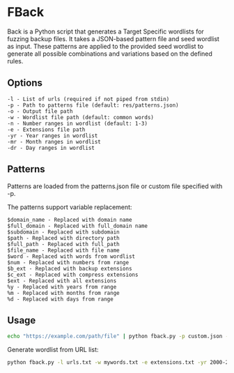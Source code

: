 # FBack

Back is a Python script that generates a Target Specific wordlists for fuzzing backup files. It takes a JSON-based pattern file and seed wordlist as input. These patterns are applied to the provided seed wordlist to generate all possible combinations and variations based on the defined rules.

## Options

    -l - List of urls (required if not piped from stdin)
    -p - Path to patterns file (default: res/patterns.json)
    -o - Output file path
    -w - Wordlist file path (default: common words)
    -n - Number ranges in wordlist (default: 1-3)
    -e - Extensions file path
    -yr - Year ranges in wordlist
    -mr - Month ranges in wordlist
    -dr - Day ranges in wordlist

## Patterns

Patterns are loaded from the patterns.json file or custom file specified with -p.

The patterns support variable replacement:

    $domain_name - Replaced with domain name
    $full_domain - Replaced with full_domain name
    $subdomain - Replaced with subdomain
    $path - Replaced with directory path
    $full_path - Replaced with full_path
    $file_name - Replaced with file name
    $word - Replaced with words from wordlist
    $num - Replaced with numbers from range
    $b_ext - Replaced with backup extensions
    $c_ext - Replaced with compress extensions
    $ext - Replaced with all extensions
    %y - Replaced with years from range
    %m - Replaced with months from range
    %d - Replaced with days from range

## Usage

```bash
echo "https://example.com/path/file" | python fback.py -p custom.json -o fbackout.txt -yr 2022-2023 -mr 1-12 -dr 1-31
```
Generate wordlist from URL list:
```bash
python fback.py -l urls.txt -w mywords.txt -e extensions.txt -yr 2000-2020 -o fbackout.txt
```
